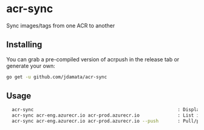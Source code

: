 # acr-sync
Sync images/tags from one ACR to another

## Installing
You can grab a pre-compiled version of acrpush in the release tab or generate your own:
```bash
go get -u github.com/jdamata/acr-sync
```

## Usage
```bash
  acr-sync                                                     : Display usage
  acr-sync acr-eng.azurecr.io acr-prod.azurecr.io              : List images and tags that would be pulled/pushed
  acr-sync acr-eng.azurecr.io acr-prod.azurecr.io --push       : Pull/push all images/tags from acr-eng to acr-prod
```

